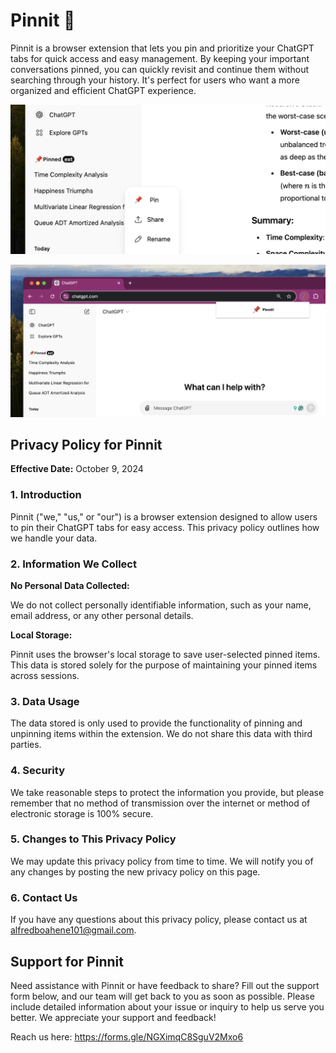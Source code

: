 # Pinnit 📌

Pinnit is a browser extension that lets you pin and prioritize your ChatGPT tabs for quick access and easy management. By keeping your important conversations pinned, you can quickly revisit and continue them without searching through your history. It's perfect for users who want a more organized and efficient ChatGPT experience.

![pinnit close up](pinnit-promo/pinnit-close-up.png)

![pinnit popup active](pinnit-promo/popup-active.png)

## **Privacy Policy for Pinnit**

**Effective Date:** October 9, 2024

### **1. Introduction**

Pinnit ("we," "us," or "our") is a browser extension designed to allow users to pin their ChatGPT tabs for easy access. This privacy policy outlines how we handle your data.

### **2. Information We Collect**

**No Personal Data Collected:**

We do not collect personally identifiable information, such as your name, email address, or any other personal details.

**Local Storage:**

Pinnit uses the browser's local storage to save user-selected pinned items. This data is stored solely for the purpose of maintaining your pinned items across sessions.

### **3. Data Usage**

The data stored is only used to provide the functionality of pinning and unpinning items within the extension. We do not share this data with third parties.

### **4. Security**

We take reasonable steps to protect the information you provide, but please remember that no method of transmission over the internet or method of electronic storage is 100% secure.

### **5. Changes to This Privacy Policy**

We may update this privacy policy from time to time. We will notify you of any changes by posting the new privacy policy on this page.

### **6. Contact Us**

If you have any questions about this privacy policy, please contact us at alfredboahene101@gmail.com.

## **Support for Pinnit**

Need assistance with Pinnit or have feedback to share? Fill out the support form below, and our team will get back to you as soon as possible. Please include detailed information about your issue or inquiry to help us serve you better. We appreciate your support and feedback!

Reach us here: https://forms.gle/NGXimqC8SguV2Mxo6

